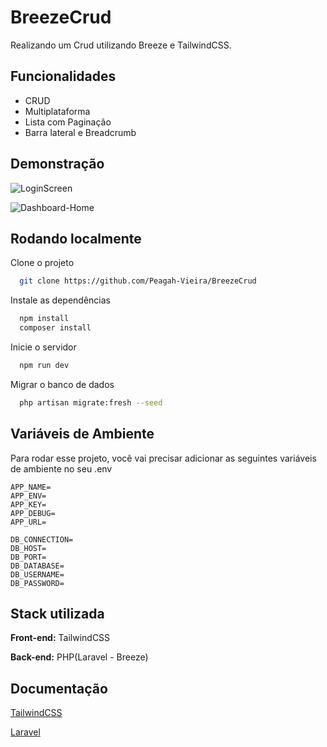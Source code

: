 # BreezeCrud

Realizando um Crud utilizando Breeze e TailwindCSS.

## Funcionalidades

- CRUD
- Multiplataforma
- Lista com Paginação
- Barra lateral e Breadcrumb

## Demonstração

![LoginScreen](https://github.com/Peagah-Vieira/Breeze-Tailwind/assets/105545343/01ca6d4c-4948-45c6-b588-a8921c91c3c9)

![Dashboard-Home](https://github.com/Peagah-Vieira/Breeze-Tailwind/assets/105545343/d1149510-80da-4176-839e-74aa9927a44c)

## Rodando localmente

Clone o projeto

```bash
  git clone https://github.com/Peagah-Vieira/BreezeCrud
```

Instale as dependências

```bash
  npm install 
  composer install
```

Inicie o servidor

```bash
  npm run dev
```

Migrar o banco de dados

```bash
  php artisan migrate:fresh --seed
```

## Variáveis de Ambiente

Para rodar esse projeto, você vai precisar adicionar as seguintes variáveis de ambiente no seu .env

```env
APP_NAME=
APP_ENV=
APP_KEY=
APP_DEBUG=
APP_URL=

DB_CONNECTION=
DB_HOST=
DB_PORT=
DB_DATABASE=
DB_USERNAME=
DB_PASSWORD=
```

## Stack utilizada

**Front-end:** TailwindCSS

**Back-end:** PHP(Laravel - Breeze)

## Documentação

[TailwindCSS](https://tailwindcss.com)

[Laravel](https://laravel.com/docs/10.x/starter-kits)
